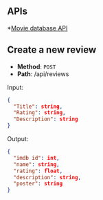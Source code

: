 ## APIs

*[Movie database API](https://rapidapi.com/rapidapi/api/movie-database-alternative/)


## Create a new review

* **Method**: `POST`
* **Path**: /api/reviews

Input:

```json
{
  "Title": string,
  "Rating": string,
  "Description": string
}
```

Output:

```json
{
  "imdb id": int,
  "name": string,
  "rating": float,
  "description": string,
  "poster": string
}
```